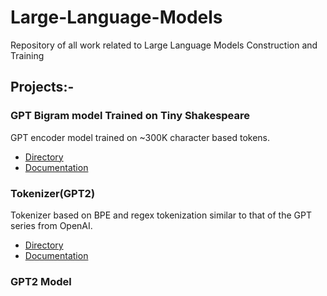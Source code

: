 # Large-Language-Models
Repository of all work related to Large Language Models Construction and Training

## Projects:-
### GPT Bigram model Trained on Tiny Shakespeare
GPT encoder model trained on ~300K character based tokens.

- [Directory](BigramGPT)
- [Documentation](BigramGPT/README.md)

### Tokenizer(GPT2)
Tokenizer based on BPE and regex tokenization similar to that of the GPT series from OpenAI.

- [Directory](Tokenizer)
- [Documentation](Tokenizer/README.md)

### GPT2 Model


